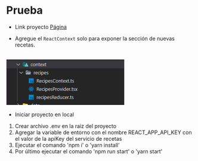 # Prueba

- Link proyecto [Página]()

- Agregue el `ReactContext` solo para exponer la sección de nuevas recetas.
<br/>
<img src='./context.png' />

- Iniciar proyecto en local 
<ol>
  <li>Crear archivo .env en la raiz del proyecto</li>
  <li>Agregar la variable de entorno con el nombre REACT_APP_API_KEY con el valor de la apiKey del servicio de recetas</li>
  <li>Ejecutar el comando 'npm i' o 'yarn install'</li>
  <li>Por último ejecutar el comando 'npm run start' o 'yarn start'</li>

</ol>